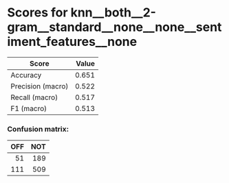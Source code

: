 # Scores for knn__both__2-gram__standard__none__none__sentiment_features__none
|      Score      |Value|
|-----------------|----:|
|Accuracy         |0.651|
|Precision (macro)|0.522|
|Recall (macro)   |0.517|
|F1 (macro)       |0.513|

### Confusion matrix:
|OFF|NOT|
|--:|--:|
| 51|189|
|111|509|
